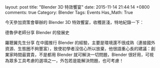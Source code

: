 layout: post
title: "Blender 3D 特效饗宴"
date: 2015-11-14 21:44:14 +0800
comments: true
Category: Blender
Tags: Events
Has_Math: True

今天參加資策會舉辦的 Blender 3D 特效饗宴，收穫匪淺，特地紀錄一下：

德魯伊老師分享 Blender 的發展史

羅聰翼先生分享 在中國推行 Blender 的經驗，主要是環境還不很成熟（連接國外資源、生態圈不夠豐富），致使初學者沒信心所以放棄，他很語重心長的建議：創業家時間最寶貴，不是都用 Blender 就可解決一切問題，Blender 很好用，可視為眾多工具考慮的選項之一，外包若是能解決問題，也可考慮！

